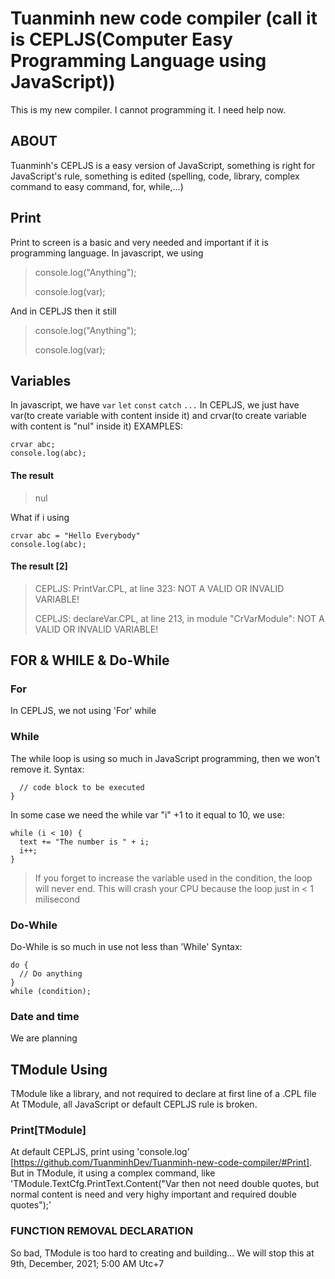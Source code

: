 # Tuanminh new code compiler (call it is CEPLJS(Computer Easy Programming Language using JavaScript))
This is my new compiler. I cannot programming it. I need help now.
## ABOUT
Tuanminh's CEPLJS is a easy version of JavaScript, something is right for JavaScript's rule, something is edited (spelling, code, library, complex command to easy command, for, while,...)
## Print
Print to screen is a basic and very needed and important if it is programming language. In javascript, we using
> console.log("Anything");
> 
> console.log(var);

And in CEPLJS then it still

> console.log("Anything");
> 
> console.log(var);
## Variables
In javascript, we have `var` `let` `const` `catch` `...`
In CEPLJS, we just have var(to create variable with content inside it) and crvar(to create variable with content is "nul" inside it)
EXAMPLES:
```
crvar abc;
console.log(abc);
```
#### The result
> nul

What if i using 
```
crvar abc = "Hello Everybody"
console.log(abc);
```
#### The result [2]
> CEPLJS: PrintVar.CPL, at line 323: NOT A VALID OR INVALID VARIABLE!
> 
> CEPLJS: declareVar.CPL, at line 213, in module "CrVarModule":  NOT A VALID OR INVALID VARIABLE!

## FOR & WHILE & Do-While
### For
In CEPLJS, we not using 'For' while
### While
The while loop is using so much in JavaScript programming, then we won't remove it.
Syntax:
```while (condition) {
  // code block to be executed
}
```
In some case we need the while var "i" +1 to it equal to 10, we use:
```var i = 10
while (i < 10) {
  text += "The number is " + i;
  i++;
}
```
> If you forget to increase the variable used in the condition, the loop will never end. This will crash your CPU because the loop just in < 1 milisecond
### Do-While
Do-While is so much in use not less than 'While'
Syntax:
```
do {
  // Do anything
}
while (condition);
```
### Date and time
We are planning
## TModule Using
TModule like a library, and not required to declare at first line of a .CPL file
At TModule, all JavaScript or default CEPLJS rule is broken.
### Print[TModule]
At default CEPLJS, print using 'console.log' [https://github.com/TuanminhDev/Tuanminh-new-code-compiler/#Print]. But in TModule, it using a complex command, like 'TModule.TextCfg.PrintText.Content("Var then not need double quotes, but normal content is need and very highy important and required double quotes");'
### FUNCTION REMOVAL DECLARATION
So bad, TModule is too hard to creating and building... We will stop this at 9th, December, 2021; 5:00 AM Utc+7
 
